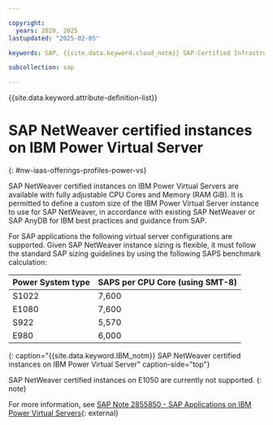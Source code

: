 ```yaml
---

copyright:
  years: 2020, 2025
lastupdated: "2025-02-05"

keywords: SAP, {{site.data.keyword.cloud_notm}} SAP-Certified Infrastructure, {{site.data.keyword.ibm_cloud_sap}}, SAP Workloads

subcollection: sap

---
```


{{site.data.keyword.attribute-definition-list}}

# SAP NetWeaver certified instances on IBM Power Virtual Server
{: #nw-iaas-offerings-profiles-power-vs}

SAP NetWeaver certified instances on IBM Power Virtual Servers are available with fully adjustable CPU Cores and Memory (RAM GiB). It is permitted to define a custom size of the IBM Power Virtual Server instance to use for SAP NetWeaver, in accordance with existing SAP NetWeaver or SAP AnyDB for IBM best practices and guidance from SAP.

For SAP applications the following virtual server configurations are supported. Given SAP NetWeaver instance sizing is flexible, it must follow the standard SAP sizing guidelines by using the following SAPS benchmark calculation:

| **Power System type** | **SAPS per CPU Core (using SMT-8)** |
| -- | -- |
| S1022 | 7,600 |
| E1080 | 7,600 |
| S922 | 5,570 |
| E980 | 6,000 |
{: caption="{{site.data.keyword.IBM_notm}} SAP NetWeaver certified instances on IBM Power Virtual Server" caption-side="top"}

SAP NetWeaver certified instances on E1050 are currently not supported.
{: note}

For more information, see [SAP Note 2855850 - SAP Applications on IBM Power Virtual Servers](https://launchpad.support.sap.com/#/notes/2855850){: external}
